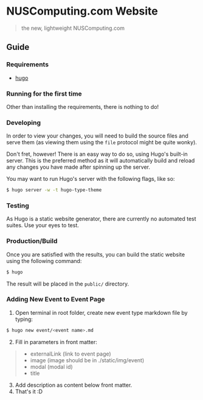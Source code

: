 # NUSComputing.com Website
> the new, lightweight NUSComputing.com

## Guide

### Requirements

* [hugo](http://gohugo.io)

### Running for the first time

Other than installing the requirements, there is nothing to do!

### Developing

In order to view your changes, you will need to build the source files and serve them (as viewing them using the `file` protocol might be quite wonky).

Don't fret, however! There is an easy way to do so, using Hugo's built-in server. This is the preferred method as it will automatically build and reload any changes you have made after spinning up the server.

You may want to run Hugo's server with the following flags, like so:

``` bash
$ hugo server -w -t hugo-type-theme
```

### Testing

As Hugo is a static website generator, there are currently no automated test suites. Use your eyes to test.

### Production/Build

Once you are satisfied with the results, you can build the static website using the following command:

``` bash
$ hugo
```

The result will be placed in the `public/` directory.

### Adding New Event to Event Page

1. Open terminal in root folder, create new event type markdown file by typing:
``` bash
$ hugo new event/<event name>.md
```
2. Fill in parameters in front matter: 
> * externalLink (link to event page)
> * image (image should be in ./static/img/event)
> * modal (modal id)
> * title
3. Add description as content below front matter.
4. That's it :D

